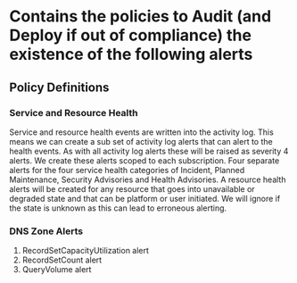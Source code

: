 # Contains the policies to Audit (and Deploy if out of compliance) the existence of the following alerts



## Policy Definitions

### Service and Resource Health

Service and resource health events are written into the activity log. This means we can create a sub set of activity log alerts that can alert to the health events. As with all activity log alerts these will be raised as severity 4 alerts. We create these alerts scoped to each subscription. Four separate alerts for the four service health categories of Incident, Planned Maintenance, Security Advisories and Health Advisories.
A resource health alerts will be created for any  resource that goes into unavailable or degraded state and that can be platform or user initiated. We will ignore if the state is unknown as this can lead to erroneous alerting.

### DNS Zone Alerts

1. RecordSetCapacityUtilization alert
1. RecordSetCount alert
1. QueryVolume alert